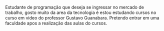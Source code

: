 Estudante de programação que deseja se ingressar no mercado de trabalho, gosto muito da area da tecnologia é estou estudando cursos no curso em video do professor Gustavo Guanabara.
Pretendo entrar em uma faculdade apos a realização das aulas do cursos.
